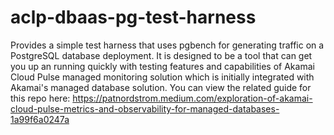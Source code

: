 # aclp-dbaas-pg-test-harness
Provides a simple test harness that uses pgbench for generating traffic on a PostgreSQL database deployment.  It is designed to be a tool that can get you up an running quickly with testing features and capabilities of Akamai Cloud Pulse managed monitoring solution which is initially integrated with Akamai's managed database solution.  You can view the related guide for this repo here:  https://patnordstrom.medium.com/exploration-of-akamai-cloud-pulse-metrics-and-observability-for-managed-databases-1a99f6a0247a